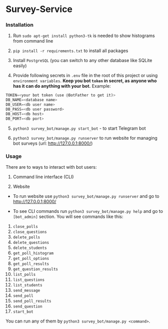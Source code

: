 # Survey-Service

### Installation

1. Run `sudo apt-get install python3-tk` is needed to show histograms from command line

2. `pip install -r requirements.txt` to install all packages

3. Install `PostgreSQL` (you can switch to any other database like SQLite easily)

4. Provide following secrets in `.env` file in the root of this project or using `environment variables`. **Keep you bot `token` in secret, as anyone who has it can do anything with your bot.** Example:

```python
TOKEN=<your bot token (use @BotFather to get it)>
DB_NAME=<database name>
DB_USER=<db user name>
DB_PASS=<db user password>
DB_HOST=<db host>
DB_PORT=<db port>
```

5. `python3 survey_bot/manage.py start_bot` - to start Telegram bot

6. `python3 survey_bot/manage.py runserver` to run website for managing bot surveys (url: http://127.0.0.1:8000/)

### Usage

There are to ways to interact with bot users:

1. Command line interface (CLI)

2. Website

- To run website use `python3 survey_bot/manage.py runserver` and go to http://127.0.0.1:8000/

- To see CLI commands run `python3 survey_bot/manage.py help` and go to `[bot_admin]` section. You will see commands like this:
    
1. `close_polls`
2. `close_questions`
3. `delete_polls`
4. `delete_questions`
5. `delete_students`
6. `get_poll_histogram`
7. `get_poll_options`
8. `get_poll_results`
9. `get_question_results`
10. `list_polls`
11. `list_questions`
12. `list_students`
13. `send_message`
14. `send_poll`
15. `send_poll_results`
16. `send_question`
17. `start_bot`

You can run any of them by `python3 survey_bot/manage.py <command>`.
